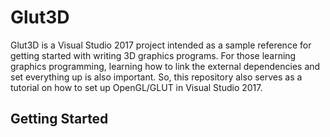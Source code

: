 Glut3D
======

Glut3D is a Visual Studio 2017 project intended as a sample reference for getting started with writing 3D graphics programs. For those learning graphics programming, learning how to link the external dependencies and set everything up is also important. So, this repository also serves as a tutorial on how to set up OpenGL/GLUT in Visual Studio 2017.

Getting Started
---------------
